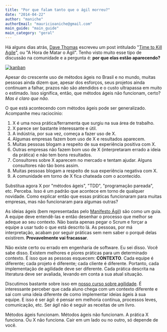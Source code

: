 ```yaml
---
title: "Por que falam tanto que o ágil morreu?"
date: "2014-04-22"
author: "maniche"
authorEmail: "mauricioaniche@gmail.com"
main_guide: "main_guide"
main_category: "geral"
---
```


Há alguns dias atrás, [Dave Thomas](https://twitter.com/pragdave) escreveu um post intitulado "[Time to Kill Agile](http://pragdave.me/blog/2014/03/04/time-to-kill-agile/)", ou "A Hora de Matar o Ágil". Tenho visto muito esse tipo de discussão na comunidade e a pergunta é: **por que elas estão aparecendo?**

[![kanban](https://blog.caelum.com.br/wp-content/uploads/2014/03/kanban-300x175.jpg)](https://blog.caelum.com.br/wp-content/uploads/2014/03/kanban.jpg)

Apesar do crescente uso de métodos ágeis no Brasil e no mundo, muitas pessoas ainda dizem que, apesar dos esforços, seus projetos ainda continuam a falhar, prazos não são atendidos e o custo ultrapassa em muito o estimado. Isso significa, então, que métodos ágeis não funcionam, certo? _Mas é claro que não._

O que está acontecendo com métodos ágeis pode ser generalizado. Acompanhe meu raciocínio:

1. X é uma nova prática/ferramenta que surgiu na sua área de trabalho.
2. X parece ser bastante interessante e útil.
3. A indústria, por sua vez, começa a fazer uso de X.
4. Algumas empresas fazem bom uso de X e resultados aparecem.
5. Muitas pessoas blogam a respeito de sua experiência positiva com X.
6. Outras empresas não fazem bom uso de X (interpretaram errado a ideia da prática) e não tem bons resultados.
7. Consultores sobre X aparecem no mercado e tentam ajudar. Alguns consultores não tão bons assim.
8. Muitas pessoas blogam a respeito de sua experiência negativa com X.
9. A comunidade em torno de X fica chateada com o acontecido.

Substitua agora X por "métodos ágeis", "TDD", "programação pareada", etc. Perceba. Isso é um padrão que acontece em torno de qualquer novidade. Como explicar então que essas práticas funcionaram para muitas empresas, mas não funcionaram para algumas outras?

As ideias ágeis (bem representadas pelo [Manifesto Ágil](http://www.agilemanifesto.org)) são como um guia. A equipe deve entendê-las e então desenhar o processo que melhor se adeque ao seu contexto. Não basta apenas pegar o Scrum e forçar a equipe a usar tudo o que está descrito lá. As pessoas, por má interpretação, acabam por seguir práticas sem nem saber o porquê delas existirem. **Provavelmente vai fracassar**.

Não existe certo ou errado em engenharia de software. Eu sei disso. Você sabe disso. Existem melhores e piores práticas para um determinado contexto. É isso que as pessoas esquecem: **CONTEXTO**. Cada equipe é diferente; cada projeto é diferente; cada cliente é diferente. Portanto, cada implementação de agilidade deve ser diferente. Cada prática descrita na literatura deve ser avaliada, levando em conta a sua atual situação.

Discutimos bastante sobre isso em [nosso curso sobre agilidade](http://www.caelum.com.br/curso-agile-scrum/). É interessante perceber que cada aluno chega com um contexto diferente e sai com uma ideia diferente de como implementar ideias ágeis à sua equipe. E isso é ser ágil: é pensar em melhoria contínua, processos leves, comunicação, etc. Ser ágil não é seguir as receitas de um livro.

Métodos ágeis funcionam. Métodos ágeis não funcionam. A prática X funciona. Ou X não funciona. Cair em um lado ou no outro, só depende de você.
